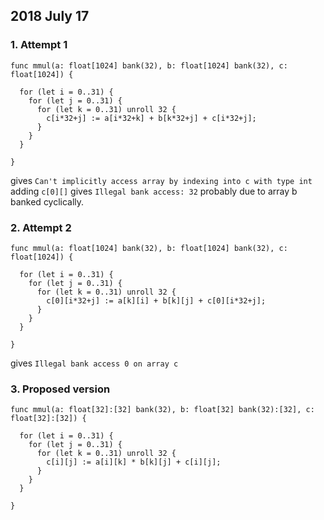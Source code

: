 ## 2018 July 17

### 1. Attempt 1

```
func mmul(a: float[1024] bank(32), b: float[1024] bank(32), c: float[1024]) {

  for (let i = 0..31) {
    for (let j = 0..31) {
      for (let k = 0..31) unroll 32 {
        c[i*32+j] := a[i*32+k] + b[k*32+j] + c[i*32+j];
      }
    }
  }

}
```

gives `Can't implicitly access array by indexing into c with type int`
adding `c[0][]` gives `Illegal bank access: 32` probably due to array b banked cyclically.


### 2. Attempt 2

```
func mmul(a: float[1024] bank(32), b: float[1024] bank(32), c: float[1024]) {

  for (let i = 0..31) {
    for (let j = 0..31) {
      for (let k = 0..31) unroll 32 {
        c[0][i*32+j] := a[k][i] + b[k][j] + c[0][i*32+j];
      }
    }
  }

}
```

gives `Illegal bank access 0 on array c`

### 3. Proposed version

```
func mmul(a: float[32]:[32] bank(32), b: float[32] bank(32):[32], c: float[32]:[32]) {

  for (let i = 0..31) {
    for (let j = 0..31) {
      for (let k = 0..31) unroll 32 {
        c[i][j] := a[i][k] * b[k][j] + c[i][j];
      }
    }
  }

}
```

